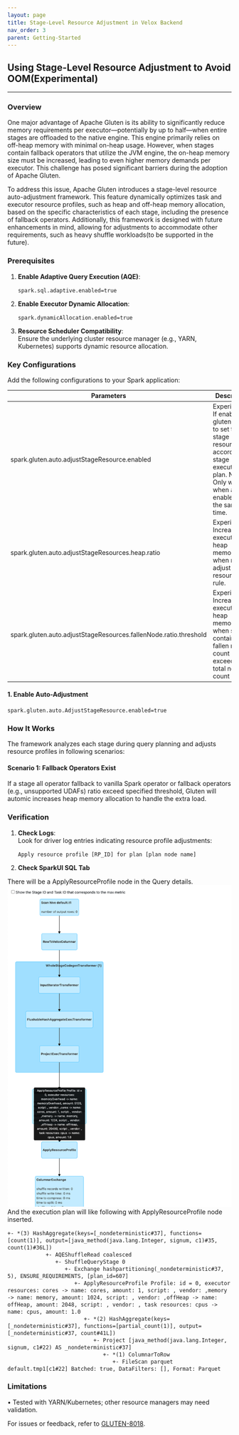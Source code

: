 ```yaml
---
layout: page
title: Stage-Level Resource Adjustment in Velox Backend
nav_order: 3
parent: Getting-Started
---
```

## Using Stage-Level Resource Adjustment to Avoid OOM(Experimental)
---

### **Overview**
One major advantage of Apache Gluten is its ability to significantly reduce memory requirements per executor—potentially by up to half—when entire stages are offloaded to the native engine. This engine primarily relies on off-heap memory with minimal on-heap usage. However, when stages contain fallback operators that utilize the JVM engine, the on-heap memory size must be increased, leading to even higher memory demands per executor. This challenge has posed significant barriers during the adoption of Apache Gluten.

To address this issue, Apache Gluten introduces a stage-level resource auto-adjustment framework. This feature dynamically optimizes task and executor resource profiles, such as heap and off-heap memory allocation, based on the specific characteristics of each stage, including the presence of fallback operators. Additionally, this framework is designed with future enhancements in mind, allowing for adjustments to accommodate other requirements, such as heavy shuffle workloads(to be supported in the future).

### **Prerequisites**
1. **Enable Adaptive Query Execution (AQE)**:
   ```properties  
   spark.sql.adaptive.enabled=true  
   ```  
2. **Enable Executor Dynamic Allocation**:
   ```properties  
   spark.dynamicAllocation.enabled=true  
   ```  
3. **Resource Scheduler Compatibility**:  
   Ensure the underlying cluster resource manager (e.g., YARN, Kubernetes) supports dynamic resource allocation.

### **Key Configurations**
Add the following configurations to your Spark application:


| Parameters                                                        | Description                                                                                                                                                   | Default |
|-------------------------------------------------------------------|---------------------------------------------------------------------------------------------------------------------------------------------------------------|---------|
| spark.gluten.auto.adjustStageResource.enabled                     | Experimental: If enabled, gluten will try to set the stage resource according to stage execution plan. NOTE: Only works when aqe is enabled at the same time. | false   |
| spark.gluten.auto.adjustStageResources.heap.ratio                 | Experimental: Increase executor heap memory when match adjust stage resource rule.                                                                            | 2.0d    |
| spark.gluten.auto.adjustStageResources.fallenNode.ratio.threshold | Experimental: Increase executor heap memory when stage contains fallen node count exceeds the total node count ratio.                                         | 0.5d    |
#### **1. Enable Auto-Adjustment**
```properties  
spark.gluten.auto.AdjustStageResource.enabled=true  
```
### **How It Works**
The framework analyzes each stage during query planning and adjusts resource profiles in following scenarios:

#### **Scenario 1: Fallback Operators Exist**
If a stage all operator fallback to vanilla Spark operator or  fallback operators (e.g., unsupported UDAFs) ratio exceed specified threshold, Gluten will automic increases heap memory allocation to handle the extra load.


### **Verification**
1. **Check Logs**:  
   Look for driver log entries indicating resource profile adjustments:
   ```  
   Apply resource profile [RP_ID] for plan [plan node name]  
   ```  

2. **Check SparkUI SQL Tab**  

There will be a ApplyResourceProfile node in the Query details.
![SQL_DETAIL](../image/velox_apply_stage_resource.png)
And the execution plan will like following with ApplyResourceProfile node inserted.
```
+- *(3) HashAggregate(keys=[_nondeterministic#37], functions=[count(1)], output=[java_method(java.lang.Integer, signum, c1)#35, count(1)#36L])
            +- AQEShuffleRead coalesced
               +- ShuffleQueryStage 0
                  +- Exchange hashpartitioning(_nondeterministic#37, 5), ENSURE_REQUIREMENTS, [plan_id=607]
                     +- ApplyResourceProfile Profile: id = 0, executor resources: cores -> name: cores, amount: 1, script: , vendor: ,memory -> name: memory, amount: 1024, script: , vendor: ,offHeap -> name: offHeap, amount: 2048, script: , vendor: , task resources: cpus -> name: cpus, amount: 1.0
                        +- *(2) HashAggregate(keys=[_nondeterministic#37], functions=[partial_count(1)], output=[_nondeterministic#37, count#41L])
                           +- Project [java_method(java.lang.Integer, signum, c1#22) AS _nondeterministic#37]
                              +- *(1) ColumnarToRow
                                 +- FileScan parquet default.tmp1[c1#22] Batched: true, DataFilters: [], Format: Parquet
```
   
### **Limitations**
• Tested with YARN/Kubernetes; other resource managers may need validation.


For issues or feedback, refer to [GLUTEN-8018](https://github.com/apache/incubator-gluten/issues/8018).